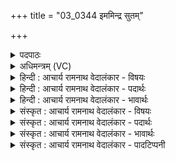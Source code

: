 +++
title = "03_0344 इममिन्द्र सुतम्"

+++
<details><summary>पदपाठः</summary>

इ꣣म꣢म्। इ꣣न्द्र। सुत꣢म्। पि꣣ब। ज्ये꣡ष्ठ꣢꣯म्। अ꣡म꣢꣯र्त्यम्। अ। म꣣र्त्यम्। म꣡द꣢꣯म्। शु꣣क्र꣡स्य꣢। त्वा꣣। अभि꣢। अ꣣क्षरन्। धा꣡राः꣢꣯। ऋ꣣त꣡स्य꣢। सा꣡द꣢꣯ने। ३४४।
</details>

<details><summary>अधिमन्त्रम् (VC)</summary>

- इन्द्रः
- गोतमो राहूगणः
- अनुष्टुप्
- गान्धारः
- ऐन्द्रं काण्डम्
</details>

<details><summary>हिन्दी : आचार्य रामनाथ वेदालंकार - विषयः</summary>

अगले मन्त्र में यह विषय है कि इन्द्र सोमरस का पान करे।
</details>

<details><summary>हिन्दी : आचार्य रामनाथ वेदालंकार - पदार्थः</summary>

पदार्थान्वय -  प्रथम—परमात्मा के पक्ष में। हे (इन्द्र) अध्यात्मसम्पत्ति के प्रदाता परमैश्वर्यवन् परमात्मन् ! तुम (इमम्) इस (ज्येष्ठम्) अतिशय प्रशंसनीय, (अमर्त्यम्) दिव्य, (मदम्) स्तोता को आनन्द देनेवाले (सुतम्) तैयार किये हुए हमारे श्रद्धारसरूप सोम का (पिब) पान करो। (ऋतस्य) ध्यान-यज्ञ के (सादने) सदनभूत हृदय में (शुक्रस्य) दीप्त, पवित्र श्रद्धारस की (धाराः) धाराएँ (त्वा अभि) तुम्हारे प्रति (अक्षरन्) बह रही हैं ॥ द्वितीय—गुरु-शिष्य पक्ष में। शिष्य के प्रति यह आचार्य की उक्ति है। हे (इन्द्र) जिज्ञासु एवं विद्युत् के समान तीव्रबुद्धिवाले मेरे शिष्य ! तू (इमम्) मेरे द्वारा दिये जाते हुए इस (ज्येष्ठम्) श्रेष्ठ (अमर्त्यम्) चिर-स्थायी, (मदम्) तृप्तिप्रद, (सुतम्) अध्ययन-अध्यापन-विधि से निष्पादित ज्ञानरस को (पिब) पान कर, जिस ज्ञानरस को (शुक्रस्य) पवित्र (ऋतस्य) अध्ययन-अध्यापन-रूप यज्ञ के (सादने) सदन में, अर्थात् गुरूकुल में (धाराः) मेरी वाणियाँ (त्वा अभि) तेरे प्रति (अक्षरन्) सींच रही हैं ॥३॥ इस मन्त्र में श्लेषालङ्कार है ॥३॥
</details>

<details><summary>हिन्दी : आचार्य रामनाथ वेदालंकार - भावार्थः</summary>

भावार्थ -  सब लोग दुःखविदारक, आनन्द के सिन्धु परमेश्वर के प्रति श्रद्धा को हृदय में धारण कर उसकी उपासना करें और गुरुजन शिष्यों के प्रति प्रेम से प्रभावी शिक्षा-पद्धति द्वारा विद्या प्रदान करें ॥३॥
</details>

<details><summary>संस्कृत : आचार्य रामनाथ वेदालंकार - विषयः</summary>

अथेन्द्रः सोमरसं पिबेदित्याह।
</details>

<details><summary>संस्कृत : आचार्य रामनाथ वेदालंकार - पदार्थः</summary>

पदार्थान्वय -  प्रथमः—परमात्मपरः। हे (इन्द्र) अध्यात्मसम्पत्प्रदातः परमैश्वर्यवन् परमात्मन् ! त्वम् (इमम्) प्रत्यक्षम् (ज्येष्ठम्) अतिशयेन प्रशस्यम्। इष्ठन् प्रत्यये ‘ज्य च। अ० ५।३।६१’ इति प्रशस्यस्य ज्यादेशः। (अमर्त्यम्२) दिव्यम्, (मदम्) स्तोतुरानन्दप्रदम् (सुतम्) अभिषुतमस्माकं श्रद्धारसरूपं सोमम् (पिब) आस्वादय। (ऋतस्य३) ध्यानयज्ञस्य। ऋतम् इति यज्ञनाम। निरु० ६।२२। (सादने) सदने, हृदये इत्यर्थः (शुक्रस्य) दीप्तस्य पवित्रस्य च श्रद्धारसस्य। शुच दीप्तौ, शुचिर् पूतीभावे। ऋजेन्द्र० उ० २।२९ इति रन् प्रत्यये नित्त्वादाद्युदात्ते प्राप्ते निपातनादन्तोदात्तत्वम्। (धाराः) प्रवाहसन्ततयः (त्वा अभि) त्वां प्रति (अक्षरन्) स्रवन्ति ॥ अथ द्वितीयः—गुरुशिष्यपरः। शिष्यं प्रति आचार्यस्योक्तिरियम्। हे (इन्द्र४) जिज्ञासो, विद्युद्वत् तीव्रबुद्धे मदीय शिष्य ! त्वम् (इमम्) मया प्रदीयमानम्, (ज्येष्ठम्) श्रेष्ठम्, (अमर्त्यम्) चिरस्थायिनम्। अमरमिति वाच्यार्थः, चिरस्थायिनमिति लक्ष्यार्थः, तेन अतिशयरूपोऽर्थो द्योत्यते। (मदम्) तृप्तिप्रदम् (सुतम्) अध्ययनाध्यापनविधिना निष्पादितम् ज्ञानरसम् (पिब) आस्वादय। यं ज्ञानरसम् (शुक्रस्य) पवित्रस्य (ऋतस्य) अध्ययनाध्यापनयज्ञस्य (सादने) गृहे, गुरुकुले इत्यर्थः (धाराः) मदीयाः वाचः। धारा इति वाङ्नाम। निघं० १।११। (त्वा अभि) त्वां प्रति (अक्षरन्) क्षारयन्ति, सिञ्चन्ति ॥३॥ अत्र श्लेषालङ्कारः ॥३॥
</details>

<details><summary>संस्कृत : आचार्य रामनाथ वेदालंकार - भावार्थः</summary>

भावार्थ -  सर्वे दुःखविदारकमानन्दसिन्धुं परमेश्वरं प्रति श्रद्धां हृदि निधाय तमुपासीरन्, गुरवश्च शिष्यान् प्रति प्रेम्णा प्रभाविशिक्षापद्धत्या विद्यां प्रदद्युः ॥३॥५
</details>

<details><summary>संस्कृत : आचार्य रामनाथ वेदालंकार - पादटिप्पनी</summary>

टिप्पनी -   १. ऋ० १।८४।४; साम० ९४९। २. अमर्त्यम् दिव्यम्—इति ऋ० १।८४।४ भाष्ये द०। अमर्त्यम् अमर्त्यताहेतुम्—इति भ०। अस्माकम् सोमपानजन्यो मदो मदान्तरवन्मारको न भवतीत्यर्थः—इति सा०। ३. ऋतस्य यज्ञस्य सादने गृहे यज्ञवास्तुनि—इति भ०। ४. (इन्द्र) योगैश्वर्यजिज्ञासो इति ऋ० १।१७६।६ भाष्ये, (इन्द्रम्) विद्युद्वत्तीव्रबुद्धिम् इति च ऋ० ६।४८।१४ भाष्ये द०। ५. एतन्मन्त्रव्याख्याने दयानन्दर्षिर्ऋग्भाष्ये “कश्चिदपि विद्यासुभोजनैर्विना वीर्यं प्राप्तुं न शक्नोति, तेन विना सत्यस्य विज्ञानं विजयश्च न जायते” इति भावार्थे प्राह।
</details>